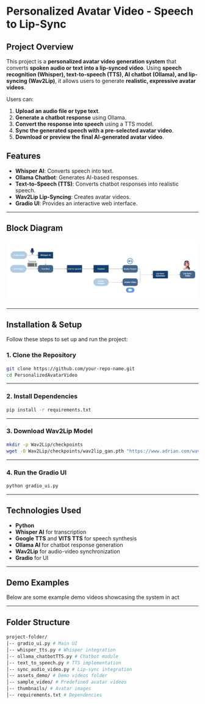 # Personalized Avatar Video - Speech to Lip-Sync

## Project Overview

This project is a **personalized avatar video generation system** that converts **spoken audio or text into a lip-synced video**. Using **speech recognition (Whisper), text-to-speech (TTS), AI chatbot (Ollama), and lip-syncing (Wav2Lip)**, it allows users to generate **realistic, expressive avatar videos**.

Users can:

1. **Upload an audio file or type text**.
2. **Generate a chatbot response** using Ollama.
3. **Convert the response into speech** using a TTS model.
4. **Sync the generated speech with a pre-selected avatar video**.
5. **Download or preview the final AI-generated avatar video**.

## Features

- **Whisper AI**: Converts speech into text.
- **Ollama Chatbot**: Generates AI-based responses.
- **Text-to-Speech (TTS)**: Converts chatbot responses into realistic speech.
- **Wav2Lip Lip-Syncing**: Creates avatar videos.
- **Gradio UI**: Provides an interactive web interface.

---

## Block Diagram

![Block Diagram](BlockDiagram.png)

---

## Installation & Setup

Follow these steps to set up and run the project:

### 1. Clone the Repository

```sh
git clone https://github.com/your-repo-name.git
cd PersonalizedAvatarVideo
```

---

### 2. Install Dependencies

```sh
pip install -r requirements.txt
```

---

### 3. Download Wav2Lip Model

```sh
mkdir -p Wav2Lip/checkpoints
wget -O Wav2Lip/checkpoints/wav2lip_gan.pth "https://www.adrian.com/wav2lip_model.pth"
```

---

### 4. Run the Gradio UI

```sh
python gradio_ui.py
```

---

## Technologies Used

- **Python**
- **Whisper AI** for transcription
- **Google TTS** and **VITS TTS** for speech synthesis
- **Ollama AI** for chatbot response generation
- **Wav2Lip** for audio-video synchronization
- **Gradio** for UI

---

## Demo Examples

Below are some example demo videos showcasing the system in act

---

## Folder Structure

```sh
project-folder/ 
│-- gradio_ui.py # Main UI 
│-- whisper_tts.py # Whisper integration 
│-- ollama_chatbotTTS.py # Chatbot module 
│-- text_to_speech.py # TTS implementation 
│-- sync_audio_video.py # Lip-sync integration 
│-- assets_demo/ # Demo videos folder 
│-- sample_video/ # Predefined avatar videos 
│-- thumbnails/ # Avatar images 
│-- requirements.txt # Dependencies



```

